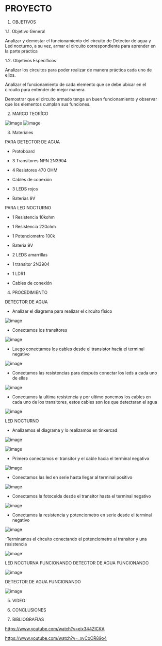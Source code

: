 # PROYECTO

1. OBJETIVOS 

1.1. Objetivo General

Analizar y demostar el funcionamiento del circuito de Detector de agua y Led nocturno, a su vez, armar el circuito correspondiente para aprender en la parte práctica

1.2. Objetivos Específicos

Analizar los circuitos para poder realizar de manera práctica cada uno de ellos.

Analizar el funcionamiento de cada elemento que se debe ubicar en el circuito para entender de mejor manera.

Demostrar que el circuito armado tenga un buen funcionamiento y observar que los elementos cumplan sus funciones.

2. MARCO TEORÍCO

![image](https://user-images.githubusercontent.com/116834366/205117541-3cd25a9f-653f-4c0e-8238-a4d3e3d19a66.png)
![image](https://user-images.githubusercontent.com/116834366/205117708-0b8ad8c7-9979-413a-a6d7-01b889640923.png)

3. Materiales

PARA DETECTOR DE AGUA

- Protoboard 

- 3 Transitores NPN 2N3904

- 4 Resistores 470 OHM

- Cables de conexión 

- 3 LEDS rojos

- Baterias 9V

PARA LED NOCTURNO

- 1 Resistencia 10kohm

- 1 Resistencia 220ohm

- 1 Potenciometro 100k 

- Bateria 9V

- 2 LEDS amarrillas

- 1 transitor 2N3904

- 1 LDR1

- Cables de conexión

4. PROCEDIMIENTO 

DETECTOR DE AGUA 

- Analizar el diagrama para realizar el circuito físico 

![image](https://user-images.githubusercontent.com/116834366/205119744-a80fa811-037c-46fa-9c6f-c1731e17a229.png)

- Conectamos los transitores 

![image](https://user-images.githubusercontent.com/116834366/205120359-51a86106-c049-4271-81d5-2a54427e87fc.png)

- Luego conectamos los cables desde el transistor hacia el terminal negativo

![image](https://user-images.githubusercontent.com/116834366/205120655-3bd11040-18db-4224-a5f5-5471f6f0fd49.png)

- Conectamos las resistencias para después conectar los leds a cada uno de ellas

![image](https://user-images.githubusercontent.com/116834366/205121109-ba18d336-39b2-4bb5-8c1f-1169c37a2dc2.png)

- Conectamos la ultima resistencia y por ultimo ponemos los cables en cada uno de los transitores, estos cables son los que detectaran el agua

![image](https://user-images.githubusercontent.com/116834366/205121778-a4b7fc88-108c-46a6-ab8a-20698038b25d.png)

LED NOCTURNO 

- Analizamos el diagrama y lo realizamos en tinkercad

![image](https://user-images.githubusercontent.com/116834366/205125514-28ea5934-2010-4dcb-a348-f1c41cd5151f.png)

![image](https://user-images.githubusercontent.com/116834366/205125392-995d5b22-012a-46ae-aa15-4b897d2eefa0.png)

- Primero conectamos el transitor y el cable hacia el terminal negativo 

![image](https://user-images.githubusercontent.com/116834366/205123502-f3f66093-9014-40f4-9ec7-5e609173e855.png)

- Conectamos las led en serie hasta llegar al terminal positivo 

![image](https://user-images.githubusercontent.com/116834366/205123754-d0e31387-899b-4266-9037-cccae8cb23f0.png)

- Conectamos la fotocelda desde el transitor hasta el terminal negativo

![image](https://user-images.githubusercontent.com/116834366/205124047-a3b9c396-0303-449c-8d3a-7b5161e60834.png)

- Conectamos la resistencia y potenciometro en serie desde el terminal negativo 

![image](https://user-images.githubusercontent.com/116834366/205124382-3de425bc-8bf2-49fc-8c45-525e72ff39d6.png)

-Terminamos el circuito conectando el potenciometro al transitor y una resistencia 

![image](https://user-images.githubusercontent.com/116834366/205124708-922c6709-e6e1-4ca1-9b19-e912c728247e.png)

LED NOCTURNA FUNCIONANDO DETECTOR DE AGUA FUNCIONANDO 

![image](https://user-images.githubusercontent.com/116834366/205125195-c590a6e8-13b7-406e-bbd9-3614181d8f48.png)

DETECTOR DE AGUA FUNCIONANDO

![image](https://user-images.githubusercontent.com/116834366/205125147-40effc9f-d126-40ce-9dd9-89bfe986f3a3.png)

5. VIDEO

6. CONCLUSIONES 




7. BIBLIOGRAFÍAS 

https://www.youtube.com/watch?v=eix344ZICKA

https://www.youtube.com/watch?v=_xvCoOR89o4

